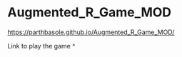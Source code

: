 # Augmented_R_Game_MOD
https://parthbasole.github.io/Augmented_R_Game_MOD/

Link to play the game ^
